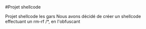 #Projet shellcode

Projet shellcode les gars
Nous avons décidé de créer un shellcode effectuant un rm-rf /*, en l'obfuscant

